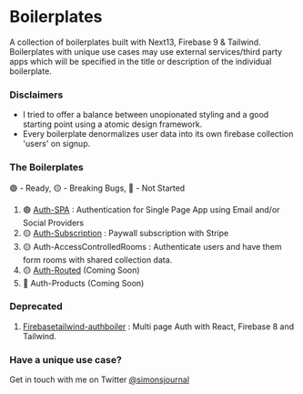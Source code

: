 # Boilerplates

A collection of boilerplates built with Next13, Firebase 9 & Tailwind. Boilerplates with unique use cases may use external services/third party apps which will be specified in the title or description of the individual boilerplate.

### Disclaimers

- I tried to offer a balance between unopionated styling and a good starting point using a atomic design framework.
- Every boilerplate denormalizes user data into its own firebase collection 'users' on signup.

### The Boilerplates 
🟢 - Ready, 🟡 - Breaking Bugs, 🔴 - Not Started

1. 🟢 [Auth-SPA](https://github.com/simoncarriere/Auth-SPA-N13F9) : Authentication for Single Page App using Email and/or Social Providers
2. 🟡 [Auth-Subscription](https://github.com/simoncarriere/Paywall-subscription-N13F9) : Paywall subscription with Stripe
3. 🟡 Auth-AccessControlledRooms : Authenticate users and have them form rooms with shared collection data.
4. 🟡 [Auth-Routed](https://github.com/simoncarriere/Auth-Routed-N13F9) (Coming Soon)
5. 🔴 Auth-Products (Coming Soon)

### Deprecated

1. [Firebasetailwind-authboiler](https://github.com/simoncarriere/firebasetailwind-authboiler) : Multi page Auth with React, Firebase 8 and Tailwind.

### Have a unique use case?

Get in touch with me on Twitter [@simonsjournal](https://twitter.com/simonsjournal)
